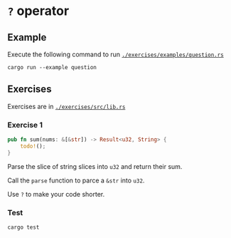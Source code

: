 # `?` operator

## Example

Execute the following command to run [`./exercises/examples/question.rs`](./exercises/examples/question.rs)

```shell
cargo run --example question
```

## Exercises

Exercises are in [`./exercises/src/lib.rs`](./exercises/src/lib.rs)

### Exercise 1

```rust
pub fn sum(nums: &[&str]) -> Result<u32, String> {
    todo!();
}
```

Parse the slice of string slices into `u32` and return their sum.

Call the `parse` function to parce a `&str` into `u32`.

Use `?` to make your code shorter.

### Test

```shell
cargo test
```
